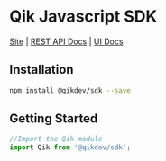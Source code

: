 


# Qik Javascript SDK

[Site](https://qik.dev) | [REST API Docs](https://docs.rest.qik.dev) | [UI Docs](https://docs.ui.qik.dev)


## Installation

```bash
npm install @qikdev/sdk --save
```

## Getting Started

```js
//Import the Qik module
import Qik from '@qikdev/sdk';





```
